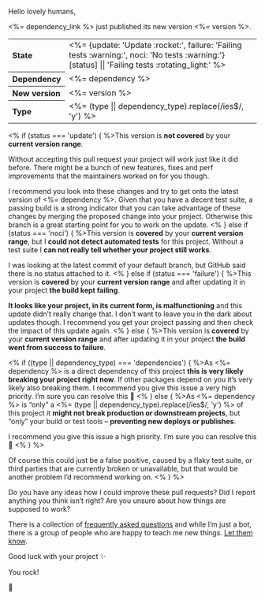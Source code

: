 Hello lovely humans,

<%= dependency_link %> just published its new version <%= version %>.

<table>
  <tr>
    <th align=left>
      State
    </th>
    <td>
      <%= {update: 'Update :rocket:', failure: 'Failing tests :warning:', noci: 'No tests :warning:'}[status] || 'Failing tests :rotating_light:' %>
    </td>
  </tr>
  <tr>
    <th align=left>
      Dependency
    </td>
    <td>
      <%= dependency %>
    </td>
  </tr>
  <tr>
    <th align=left>
      New version
    </td>
    <td>
      <%= version %>
    </td>
  </tr>
  <tr>
    <th align=left>
      Type
    </td>
    <td>
      <%= (type || dependency_type).replace(/ies$/, 'y') %>
    </td>
  </tr>
</table>

<% if (status === 'update') { %>This version is **not covered** by your **current version range**.

Without accepting this pull request your project will work just like it did before. There might be a bunch of new features, fixes and perf improvements that the maintainers worked on for you though.

I recommend you look into these changes and try to get onto the latest version of <%= dependency %>.
Given that you have a decent test suite, a passing build is a strong indicator that you can take advantage of these changes by merging the proposed change into your project. Otherwise this branch is a great starting point for you to work on the update.
<% } else if (status === 'noci') { %>This version is **covered** by your **current version range**, but I **could not detect automated tests** for this project. Without a test suite I **can not really tell whether your project still works**.

I was looking at the latest commit of your default branch, but GitHub said there is no status attached to it.
<% } else if (status === 'failure') { %>This version is **covered** by your **current version range** and after updating it in your project **the build kept failing**.

**It looks like your project, in its current form, is malfunctioning** and this update didn’t really change that. I don’t want to leave you in the dark about updates though. I recommend you get your project passing and then check the impact of this update again.
<% } else { %>This version is **covered** by your **current version range** and after updating it in your project **the build went from success to failure**.

<% if ((type || dependency_type) === 'dependencies') { %>As <%= dependency %> is a direct dependency of this project **this is very likely breaking your project right now**. If other packages depend on you it’s very likely also breaking them.
I recommend you give this issue a very high priority. I’m sure you can resolve this :muscle:
<% } else { %>As <%= dependency %> is “only” a <%= (type || dependency_type).replace(/ies$/, 'y') %> of this project it **might not break production or downstream projects**, but “only” your build or test tools – **preventing new deploys or publishes**.

I recommend you give this issue a high priority. I’m sure you can resolve this :muscle:
<% } %>

Of course this could just be a false positive, caused by a flaky test suite, or third parties that are currently broken or unavailable, but that would be another problem I’d recommend working on.
<% } %>

Do you have any ideas how I could improve these pull requests? Did I report anything you think isn’t right?
Are you unsure about how things are supposed to work?

There is a collection of [frequently asked questions](https://greenkeeper.io/faq.html) and while I’m just a bot, there is a group of people who are happy to teach me new things. [Let them know](https://github.com/greenkeeperio/greenkeeper/issues/new).

Good luck with your project :sparkles:

You rock!

:palm_tree:
